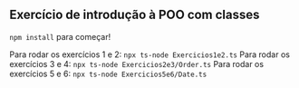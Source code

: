 ## Exercício de introdução à POO com classes

`npm install` para começar!

Para rodar os exercícios 1 e 2: `npx ts-node Exercicios1e2.ts`
Para rodar os exercícios 3 e 4: `npx ts-node Exercicios2e3/Order.ts`
Para rodar os exercícios 5 e 6: `npx ts-node Exercicios5e6/Date.ts`

